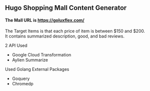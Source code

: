## Hugo Shopping Mall Content Generator  

#### The Mall URL is https://goluxflex.com/  

The Target Items is that each price of item is between $150 and $200.  
It contains summarized description, good, and bad reviews.  

2 API Used  
 - Google Cloud Transformation  
 - Aylien Summarize

Used Golang External Packages  
 - Goquery  
 - Chromedp   